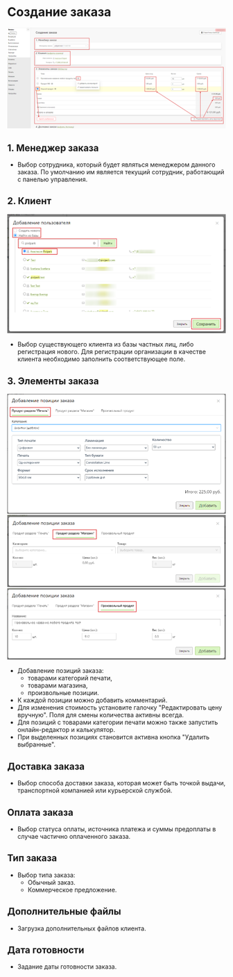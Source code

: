 # Создание заказа

![](../_media/order/order21.png ':size=70%')
## 1. Менеджер заказа
* Выбор сотрудника, который будет являться менеджером данного заказа. По умолчанию им является текущий сотрудник, работающий с панелью управления.

## 2. Клиент
![](../_media/order/order22.png ':size=50%')
* Выбор существующего клиента из базы частных лиц, либо регистрация нового. Для регистрации организации в качестве клиента необходимо заполнить соответствующее поле.

## 3. Элементы заказа
![](../_media/order/order23.png ':size=50%')
![](../_media/order/order24.png ':size=50%')
![](../_media/order/order25.png ':size=50%')
* Добавление позиций заказа:
    + товарами категорий печати,
    + товарами магазина,
    + произвольные позиции.
* К каждой позиции можно добавить комментарий.
* Для изменения стоимость установите галочку "Редактировать цену вручную". Поля для смены количества активны всегда.
* Для позиций с товарами категории печати можно также запустить онлайн-редактор и калькулятор.
* При выделенных позициях становится активна кнопка "Удалить выбранные".

## Доставка заказа
* Выбор способа доставки заказа, которая может быть точкой выдачи, транспортной компанией или курьерской службой.

## Оплата заказа
* Выбор статуса оплаты, источника платежа и суммы предоплаты в случае частично оплаченного заказа.

## Тип заказа
* Выбор типа заказа:
    + Обычный заказ.
    + Коммерческое предложение.

## Дополнительные файлы
* Загрузка дополнительных файлов клиента.

## Дата готовности
* Задание даты готовности заказа.